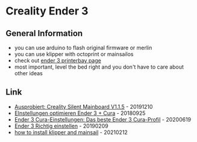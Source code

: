 # Creality Ender 3

## General Information

* you can use arduino to flash original firmware or merlin
* you can use klipper with octoprint or mainsailos
* check out [ender 3 printerbay page](https://printbay.eu/Creality-Ender-3)
* most important, level the bed right and you don't have to care about other ideas

## Link

* [Ausprobiert: Creality Silent Mainboard V1.1.5](https://m.heise.de/make/artikel/Ausprobiert-Creality-Silent-Mainboard-V1-1-5-4601393.html) - 20191210
* [EInstellungen optimieren Ender 3 + Cura](https://www.3d-druck-community.de/showthread.php?tid=24083) - 20180925
* [Ender 3 Cura-Einstellungen: Das beste Ender 3 Cura-Profil](https://m.all3dp.com/de/2/ender-3-cura-einstellungen-profil/) - 20200619
* [Ender 3 Richtig einstellen](https://drucktipps3d.de/forum/topic/ender-3-richtig-einstellen/) - 20190209
* [how to install klipper and mainsail](https://3dp.tumbleweedlabs.com/firmware/klipper-firmware/installing-klipper-and-mainsail-on-your-raspberry-pi) - 20210212
